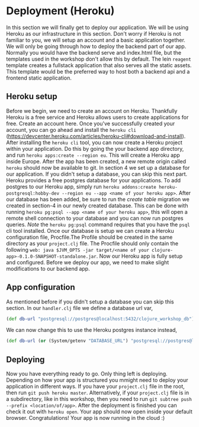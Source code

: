 
# Deployment (Heroku)

In this section we will finally get to deploy our application. We will be using Heroku as our infrastructure in this section.
Don't worry if Heroku is not familiar to you, we will setup an account and a basic application together. We will only be going through how to deploy the backend part of our app.
Normally you would have the backend serve and index.html file, but the templates used in the workshop don't allow this by default. The lein `reagent` template creates a fullstack application that also serves all the static assets. This template would be the preferred way to host both a backend api and a frontend static application.

## Heroku setup

Before we begin, we need to create an account on Heroku. Thankfully Heroku is a free service and Heroku allows users to create applications for free. Create an account here. Once you've successfully created your account, you can go ahead and install the `heroku cli` (https://devcenter.heroku.com/articles/heroku-cli#download-and-install).
After installing the `heroku cli` tool, you can now create a Heroku project within your application. Do this by going the your backend app directory, and run `heroku apps:create --region eu`. This will create a Heroku app inside Europe. After the app has been created, a new remote origin called `heroku` should now be available to git.
In section 4 we set up a database for our application. If you didn't setup a database, you can skip this next part. Heroku provides a free postgres database for your applications. To add postgres to our Heroku app, simply run `heroku addons:create heroku-postgresql:hobby-dev --region eu --app <name of your heroku app>`. After our database has been added, be sure to run the *create table* migration we created in section-4 in our newly created database. This can be done with running `heroku pg:psql --app <name of your heroku app>`, this will open a remote shell connection to your database and you can now run postgres queries. *Note* the `heroku pg:psql` command requires that you have the `psql` cli tool installed. Once our database is setup we can create a Heroku configuration file, Procfile.The Profile should be created in the same directory as your `project.clj` file. The Procfile should only contain the following `web: java $JVM_OPTS -jar target/<name of your clojure-app>-0.1.0-SNAPSHOT-standalone.jar`.
 Now our Heroku app is fully setup and configured. Before we deploy our app, we need to make slight modifications to our backend app.

## App configuration

As mentioned before if you didn't setup a database you can skip this section.
In our `handler.clj` file we define a database url var,
```clojure
(def db-url "postgresql://postgres@localhost:5432/clojure_workshop_db")
```
We can now change this to use the Heroku postgres instance instead,
```clojure
(def db-url (or (System/getenv "DATABASE_URL") "postgresql://postgres@localhost:5432/clojure_workshop_db"))
```

## Deploying

Now you have everything ready to go. Only thing left is deploying. Depending on how your app is structured you mmight need to deploy your application in different ways. If you have your `project.clj` file in the root, then run `git push heroku master`. Alternatively, if your `project.clj` file is in a subdirectory, like in this workshop, then you need to run `git subtree push --prefix <location/of/app>`. After the deployment is finished you can check it out with `heroku open`. Your app should now open inside your default browser. Congratulations! Your app is now running in the cloud :)
